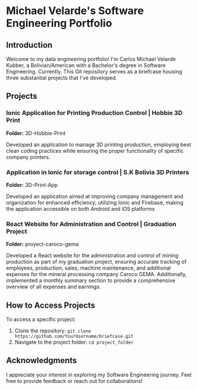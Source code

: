 # Michael Velarde's Software Engineering Portfolio

## Introduction
Welcome to my data engineering portfolio! I'm Carlos Michael Velarde Kubber, a Bolivian/American with a Bachelor's degree in Software Engineering. Currently. This Git repository serves as a briefcase housing three substantial projects that I've developed.

## Projects

### Ionic Application for Printing Production Control | Hobbie 3D Print 
**Folder:** 3D-Hobbie-Print

Developed an application to manage 3D printing production, employing best clean coding practices while ensuring the proper
functionality of specific company printers.

### Application in Ionic for storage control | S.K Bolivia 3D Printers
**Folder:** 3D-Print-App

Developed an application aimed at improving company management and organization for enhanced efficiency, utilizing Ionic
and Firebase, making the application accessible on both Android and iOS platforms

### React Website for Administration and Control | Graduation Project 
**Folder:** proyect-caroco-gema

Developed a React website for the administration and control of mining production as part of my graduation project, ensuring
accurate tracking of employees, production, sales, machine maintenance, and additional expenses for the mineral processing
company Caroco GEMA. Additionally, implemented a monthly summary section to provide a comprehensive overview of all
expenses and earnings.

## How to Access Projects
To access a specific project:

1. Clone the repository: `git clone https://github.com/YourUsername/briefcase.git`
2. Navigate to the project folder: `cd project_folder`

## Acknowledgments
I appreciate your interest in exploring my Software Engineering journey. Feel free to provide feedback or reach out for collaborations!
